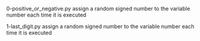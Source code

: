 0-positive_or_negative.py assign a random signed number to the variable number each time it is executed

1-last_digit.py assign a random signed number to the variable number each time it is executed


